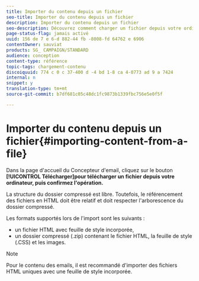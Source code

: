 ```yaml
---
title: Importer du contenu depuis un fichier
seo-title: Importer du contenu depuis un fichier
description: Importer du contenu depuis un fichier
seo-description: Découvrez comment charger un fichier depuis votre ordinateur lors de la création d'un email ou d'une landing page.
page-status-flag: jamais activé
uuid: 156 de 7 e 6-d 882-44 fb -8008-fd 64762 e 6906
contentOwner: sauviat
products: SG_ CAMPAIGN/STANDARD
audience: conception
content-type: référence
topic-tags: chargement-contenu
discoiquuid: 774 c 0 c 37-400 d -4 bd 1-8 ca 4-0773 ad 9 a 7424
internal: n
snippet: y
translation-type: tm+mt
source-git-commit: b7df681c05c48dc1fc9873b1339fbc756e5e0f5f

---
```



# Importer du contenu depuis un fichier{#importing-content-from-a-file}

Dans la page d'accueil du Concepteur d'email, cliquez sur le bouton **[!UICONTROL Télécharger]pour télécharger un fichier depuis votre ordinateur, puis confirmez l'opération.**

La structure du dossier compressé est libre. Toutefois, le référencement des fichiers en HTML doit être relatif et doit respecter l'arborescence du dossier compressé.

Les formats supportés lors de l'import sont les suivants :

* un fichier HTML avec feuille de style incorporée,
* un dossier compressé (.zip) contenant le fichier HTML, la feuille de style (.CSS) et les images.

>[!NOTE]
>
>Pour le contenu des emails, il est recommandé d'importer des fichiers HTML uniques avec une feuille de style incorporée.

